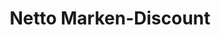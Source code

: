 ---
title: "Netto Marken-Discount"
url: /erfurt/netto-marken-discount-in-der-lutsche/
shop: Supermarkt
---